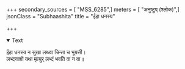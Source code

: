 +++
secondary_sources = [ "MSS_6285",]
meters = [ "अनुष्टुप् (श्लोक)",]
jsonClass = "Subhaashita"
title = "ईहा धनस्य"

+++

<details open><summary>Text</summary>

ईहा धनस्य न सुखा लब्ध्वा चिन्ता च भूयसी।  
लभ्दनाशो यथा मृत्युर् लभ्दं भवति वा न वा॥
</details>
